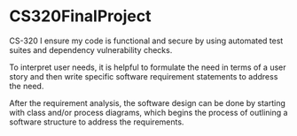 # CS320FinalProject

CS-320
I ensure my code is functional and secure by using automated test suites and dependency vulnerability checks.

To interpret user needs, it is helpful to formulate the need in terms of a user story and then write specific software requirement statements to address the need.

After the requirement analysis, the software design can be done by starting with class and/or process diagrams, which begins the process of outlining a software structure to address the requirements.

